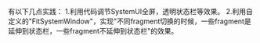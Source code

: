 有以下几点实践：
1.利用代码调节SystemUI全屏，透明状态栏等效果。
2.利用自定义的"FitSystemWindow"，实现"不同fragment切换的时候，一些fragment是延伸到状态栏，一些fragment不延伸到状态栏"的效果。
